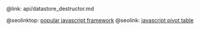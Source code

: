 @link: api/datastore_destructor.md

@seolinktop: [popular javascript framework](https://webix.com)
@seolink: [javascript pivot table](https://webix.com/pivot/)